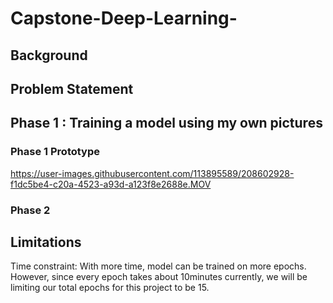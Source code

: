 # Capstone-Deep-Learning-

## Background

## Problem Statement

## Phase 1 : Training a model using my own pictures

### Phase 1 Prototype 
https://user-images.githubusercontent.com/113895589/208602928-f1dc5be4-c20a-4523-a93d-a123f8e2688e.MOV

### Phase 2 

## Limitations

Time constraint: With more time, model can be trained on more epochs. However, since every epoch takes about 10minutes currently, we will be limiting our total epochs for this project to be 15.
